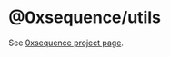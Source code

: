 @0xsequence/utils
=================

See [0xsequence project page](https://github.com/0xsequence/sequence.js).
